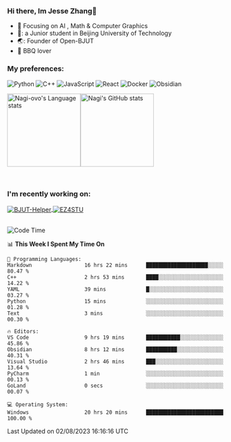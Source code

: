 ### Hi there, Im Jesse Zhang👋
- :orange_book: Focusing on AI , Math & Computer Graphics
- 🔬: a Junior student in Beijing University of Technology
- 🌏: Founder of Open-BJUT
- :meat_on_bone: BBQ lover

### My preferences:
![Python](https://img.shields.io/badge/python-3670A0?style=for-the-badge&logo=python&logoColor=ffdd54)
![C++](https://img.shields.io/badge/c++-%2300599C.svg?style=for-the-badge&logo=c%2B%2B&logoColor=white)
![JavaScript](https://img.shields.io/badge/javascript-%23323330.svg?style=for-the-badge&logo=javascript&logoColor=%23F7DF1E)
![React](https://img.shields.io/badge/react-%2320232a.svg?style=for-the-badge&logo=react&logoColor=%2361DAFB)
![Docker](https://img.shields.io/badge/docker-%230db7ed.svg?style=for-the-badge&logo=docker&logoColor=white)
![Obsidian](https://img.shields.io/badge/Obsidian-%23483699.svg?style=for-the-badge&logo=obsidian&logoColor=white)


<div style="display:flex; flex-wrap:wrap; height: 200px;">
  <img height="170" src="https://github-readme-stats-git-main-nagi-ovo.vercel.app/api/top-langs/?username=Nagi-ovo&hide=css,scss,html,java,typescript&layout=compact&card_width=345&card_height=400" alt="Nagi-ovo's Language stats">
  <img height="170" src="https://github-readme-stats-git-main-nagi-ovo.vercel.app/api?username=Nagi-ovo&show_icons=true&theme=radical" alt="Nagi's GitHub stats">
</div>

### I'm recently working on:</a>

 <div>
<a href="https://github.com/Open-BJUT/BJUT-Helper">
  <img align="center" src="https://github-readme-stats-git-main-nagi-ovo.vercel.app/api/pin/?username=Nagi-ovo&repo=BJUT-Helper" alt="BJUT-Helper">
</a>
<a href="https://github.com/Nagi-ovo/EZ4STU">
  <img align="center" src="https://github-readme-stats-git-main-nagi-ovo.vercel.app/api/pin/?username=Nagi-ovo&repo=EZ4STU" alt="EZ4STU">
</a>  
</div>

<br />

<!--START_SECTION:waka-->
![Code Time](http://img.shields.io/badge/Code%20Time-144%20hrs%2056%20mins-blue)

📊 **This Week I Spent My Time On** 

```text
💬 Programming Languages: 
Markdown                 16 hrs 22 mins      ████████████████████░░░░░   80.47 % 
C++                      2 hrs 53 mins       ████░░░░░░░░░░░░░░░░░░░░░   14.22 % 
YAML                     39 mins             █░░░░░░░░░░░░░░░░░░░░░░░░   03.27 % 
Python                   15 mins             ░░░░░░░░░░░░░░░░░░░░░░░░░   01.28 % 
Text                     3 mins              ░░░░░░░░░░░░░░░░░░░░░░░░░   00.30 % 

🔥 Editors: 
VS Code                  9 hrs 19 mins       ███████████░░░░░░░░░░░░░░   45.86 % 
Obsidian                 8 hrs 12 mins       ██████████░░░░░░░░░░░░░░░   40.31 % 
Visual Studio            2 hrs 46 mins       ███░░░░░░░░░░░░░░░░░░░░░░   13.64 % 
PyCharm                  1 min               ░░░░░░░░░░░░░░░░░░░░░░░░░   00.13 % 
GoLand                   0 secs              ░░░░░░░░░░░░░░░░░░░░░░░░░   00.07 % 

💻 Operating System: 
Windows                  20 hrs 20 mins      █████████████████████████   100.00 % 
```


 Last Updated on 02/08/2023 16:16:16 UTC
<!--END_SECTION:waka-->



